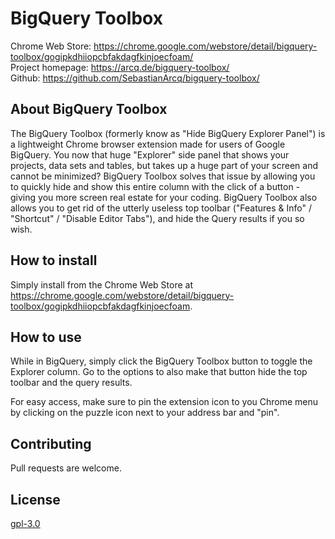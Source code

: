 #  BigQuery Toolbox
Chrome Web Store: https://chrome.google.com/webstore/detail/bigquery-toolbox/gogipkdhiiopcbfakdagfkinjoecfoam/ \
Project homepage: https://arcq.de/bigquery-toolbox/ \
Github: https://github.com/SebastianArcq/bigquery-toolbox/

## About BigQuery Toolbox
The BigQuery Toolbox (formerly know as "Hide BigQuery Explorer Panel") is a lightweight Chrome browser extension made for users of Google BigQuery. You now that huge "Explorer" side panel that shows your projects, data sets and tables, but takes up a huge part of your screen and cannot be minimized? BigQuery Toolbox solves that issue by allowing you to quickly hide and show this entire column with the click of a button - giving you more screen real estate for your coding. BigQuery Toolbox also allows you to get rid of the utterly useless top toolbar ("Features & Info" / "Shortcut" / "Disable Editor Tabs"), and hide the Query results if you so wish.

## How to install
Simply install from the Chrome Web Store at https://chrome.google.com/webstore/detail/bigquery-toolbox/gogipkdhiiopcbfakdagfkinjoecfoam.

## How to use
While in BigQuery, simply click the BigQuery Toolbox button to toggle the Explorer column. Go to the options to also make that button hide the top toolbar and the query results.

For easy access, make sure to pin the extension icon to you Chrome menu by clicking on the puzzle icon next to your address bar and "pin".

## Contributing
Pull requests are welcome.

## License
[gpl-3.0](https://choosealicense.com/licenses/gpl-3.0/)